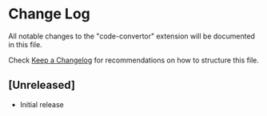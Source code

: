# Change Log

All notable changes to the "code-convertor" extension will be documented in this file.

Check [Keep a Changelog](http://keepachangelog.com/) for recommendations on how to structure this file.

## [Unreleased]

- Initial release